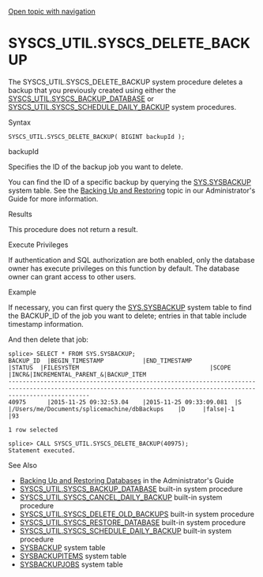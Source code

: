 [Open topic with navigation](../../../index.html#Shared/SQLReference/BuiltInSysProcs/DeleteBackup.html)

<a href="" id="BuiltInSysProcs.BackupDatabase"></a>[]()SYSCS\_UTIL.SYSCS\_DELETE\_BACKUP
========================================================================================

The SYSCS\_UTIL.SYSCS\_DELETE\_BACKUP system procedure deletes a backup that you previously created using either the <span class="CodeFont">[SYSCS\_UTIL.SYSCS\_BACKUP\_DATABASE](BackupDatabase.html)</span> or <span class="CodeFont">[SYSCS\_UTIL.SYSCS\_SCHEDULE\_DAILY\_BACKUP](ScheduleDailyBackup.html)</span> system procedures.

Syntax

``` FcnSyntax
SYSCS_UTIL.SYSCS_DELETE_BACKUP( BIGINT backupId ); 
```

backupId

Specifies the ID of the backup job you want to delete.

You can find the ID of a specific backup by querying the <span class="CodeFont">[SYS.SYSBACKUP](../SystemTables/SysBackup.html)</span> system table. See the [<span class="ItalicFont">Backing Up and Restoring</span>](../../../OnPremise/Administrators/BackupAndRestore.html) topic in our <span class="ItalicFont">Administrator's Guide</span> for more information.

Results

This procedure does not return a result.

Execute Privileges

If authentication and SQL authorization are both enabled, only the database owner has execute privileges on this function by default. The database owner can grant access to other users.

Example

If necessary, you can first query the <span class="CodeFont">[SYS.SYSBACKUP](../SystemTables/SysBackup.html)</span> system table to find the <span class="CodeFont">BACKUP\_ID</span> of the job you want to delete; entries in that table include timestamp information.

And then delete that job:

``` Example
splice> SELECT * FROM SYS.SYSBACKUP;
BACKUP_ID  |BEGIN_TIMESTAMP           |END_TIMESTAMP            |STATUS  |FILESYSTEM                                     |SCOPE |INCR&|INCREMENTAL_PARENT_&|BACKUP_ITEM
-------------------------------------------------------------------------------------------------------------------------------------------------------------------
40975      |2015-11-25 09:32:53.04    |2015-11-25 09:33:09.081  |S       |/Users/me/Documents/splicemachine/dbBackups    |D     |false|-1                  |93         

1 row selected

splice> CALL SYSCS_UTIL.SYSCS_DELETE_BACKUP(40975); 
Statement executed.
```

See Also

-   [<span class="ItalicFont">Backing Up and Restoring Databases</span>](../../../OnPremise/Administrators/BackupAndRestore.html) in the <span class="ItalicFont">Administrator's Guide</span>
-   [<span class="CodeFont">SYSCS\_UTIL.SYSCS\_BACKUP\_DATABASE</span>](BackupDatabase.html) built-in system procedure
-   [<span class="CodeFont">SYSCS\_UTIL.SYSCS\_CANCEL\_DAILY\_BACKUP</span>](CancelDailyBackup.html) built-in system procedure
-   [<span class="CodeFont">SYSCS\_UTIL.SYSCS\_DELETE\_OLD\_BACKUPS</span>](DeleteOldBackups.html) built-in system procedure
-   [<span class="CodeFont">SYSCS\_UTIL.SYSCS\_RESTORE\_DATABASE</span>](RestoreDatabase.html) built-in system procedure
-   [<span class="CodeFont">SYSCS\_UTIL.SYSCS\_SCHEDULE\_DAILY\_BACKUP</span>](ScheduleDailyBackup.html) built-in system procedure
-   <span class="CodeFont">[SYSBACKUP](../SystemTables/SysBackup.html)</span> system table
-   <span class="CodeFont">[SYSBACKUPITEMS](../SystemTables/SysBackupItems.html)</span> system table
-   <span class="CodeFont">[SYSBACKUPJOBS](../SystemTables/SysBackupJobs.html)</span> system table

 


